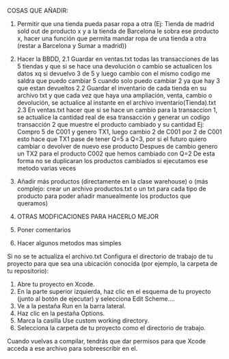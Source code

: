 COSAS QUE AÑADIR:
 1. Permitir que una tienda pueda pasar ropa a otra
      (Ej: Tienda de madrid sold out de producto x y a la tienda de Barcelona le sobra ese producto x,
      hacer una función que permita mandar ropa de una tienda a otra (restar a Barcelona y Sumar a madrid))
  
 2. Hacer la BBDD,
       2.1 Guardar en ventas.txt todas las transacciones de las 5 tiendas y que si se hace una devolución o cambio se actualicen los datos xq si devuelvo 3 de 5 y luego cambio con el mismo codigo me saldra que puedo cambiar 5 cuando solo puedo cambiar 2 ya que hay 3 que estan devueltos
       2.2 Guardar el inventario de cada tienda en su archivo txt y que cada vez que haya una ampliación, venta, cambio o devolución, se actualice al instante en el archivo inventario(Tienda).txt
       2.3 En ventas.txt hacer que si se hace un cambio para la transaccion 1, se actualice la cantidad real de esa transacción y generar un codigo transacción 2 que muestre el producto cambiado y su cantidad
           Ej: Compro 5 de C001 y genero TX1, luego cambio 2 de C001 por 2 de C001 esto hace que TX1 pase de tener Q=5 a Q=3, por si el futuro quiero cambiar o devolver de nuevo ese producto
               Despues de cambio genero un TX2 para el producto C002 que hemos cambiado con Q=2 
           De esta forma no se duplicaran los productos cambiados si ejecutamos ese metodo varias veces

 3. Añadir más productos (directamente en la clase warehouse) o (más complejo: crear un archivo productos.txt o un txt para cada tipo de producto para poder añadir manuealmente los productos que queramos) 

 4. OTRAS MODFICACIONES PARA HACERLO MEJOR

 5. Poner comentarios

 6. Hacer algunos metodos mas simples


Si no se te actualiza el archivo.txt
Configura el directorio de trabajo de tu proyecto para que sea una ubicación conocida (por ejemplo, la carpeta de tu repositorio):

1. Abre tu proyecto en Xcode.
2. En la parte superior izquierda, haz clic en el esquema de tu proyecto (junto al botón de ejecutar) y selecciona Edit Scheme....
3. Ve a la pestaña Run en la barra lateral.
4. Haz clic en la pestaña Options.
5. Marca la casilla Use custom working directory.
6. Selecciona la carpeta de tu proyecto como el directorio de trabajo.

Cuando vuelvas a compilar, tendrás que dar permisos para que Xcode acceda a ese archivo para sobreescribir en el.
